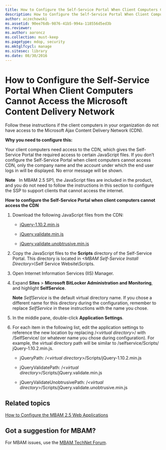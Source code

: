 ```yaml
---
title: How to Configure the Self-Service Portal When Client Computers Cannot Access the Microsoft Content Delivery Network
description: How to Configure the Self-Service Portal When Client Computers Cannot Access the Microsoft Content Delivery Network
author: aczechowski
ms.assetid: 90ee76db-9876-41b5-994a-118556d5ed3b
ms.reviewer:
ms.author: aaroncz
ms.collection: must-keep
ms.pagetype: mdop, security
ms.mktglfcycl: manage
ms.sitesec: library
ms.date: 08/30/2016
---
```



# How to Configure the Self-Service Portal When Client Computers Cannot Access the Microsoft Content Delivery Network


Follow these instructions if the client computers in your organization do not have access to the Microsoft Ajax Content Delivery Network (CDN).

**Why you need to configure this:**

Your client computers need access to the CDN, which gives the Self-Service Portal the required access to certain JavaScript files. If you don’t configure the Self-Service Portal when client computers cannot access CDN, only the company name and the account under which the end user logs in will be displayed. No error message will be shown.

**Note**  
In MBAM 2.5 SP1, the JavaScript files are included in the product, and you do not need to follow the instructions in this section to configure the SSP to support clients that cannot access the internet.



**How to configure the Self-Service Portal when client computers cannot access the CDN**

1. Download the following JavaScript files from the CDN:

   -   [jQuery-1.10.2.min.js](https://go.microsoft.com/fwlink/?LinkID=390515)

   -   [jQuery.validate.min.js](https://go.microsoft.com/fwlink/?LinkID=390516)

   -   [jQuery.validate.unobtrusive.min.js](https://go.microsoft.com/fwlink/?LinkID=390517)

2. Copy the JavaScript files to the **Scripts** directory of the Self-Service Portal. This directory is located in <em>&lt;MBAM Self-Service Install Directory&gt;\\</em>Self Service Website\\Scripts.

3. Open Internet Information Services (IIS) Manager.

4. Expand **Sites** &gt; **Microsoft BitLocker Administration and Monitoring**, and highlight **SelfService**.

   **Note**
   *SelfService* is the default virtual directory name. If you chose a different name for this directory during the configuration, remember to replace *SelfService* in these instructions with the name you chose.



5. In the middle pane, double-click **Application Settings**.

6. For each item in the following list, edit the application settings to reference the new location by replacing /&lt;*virtual directory*&gt;/ with /SelfService/ (or whatever name you chose during configuration). For example, the virtual directory path will be similar to /selfservice/Scripts/ jQuery-1.10.2.min.js.

   -   jQueryPath: /&lt;*virtual directory*&gt;/Scripts/jQuery-1.10.2.min.js

   -   jQueryValidatePath: /&lt;*virtual directory*&gt;/Scripts/jQuery.validate.min.js

   -   jQueryValidateUnobtrusivePath: /&lt;*virtual directory*&gt;/Scripts/jQuery.validate.unobtrusive.min.js



## Related topics


[How to Configure the MBAM 2.5 Web Applications](how-to-configure-the-mbam-25-web-applications.md)



## Got a suggestion for MBAM?

For MBAM issues, use the [MBAM TechNet Forum](https://social.technet.microsoft.com/Forums/home?forum=mdopmbam). 





